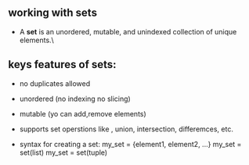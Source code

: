 ## working with sets
- A **set** is an unordered, mutable, and unindexed collection of unique elements.\
## keys features of sets:
- no duplicates allowed
- unordered (no indexing no slicing)
- mutable (yo can add,remove elements)
- supports set operstions like , union, intersection, differemces, etc.

- syntax for creating a set:
  my_set = {element1, element2, ...}
my_set = set(list)
my_set = set(tuple)
  